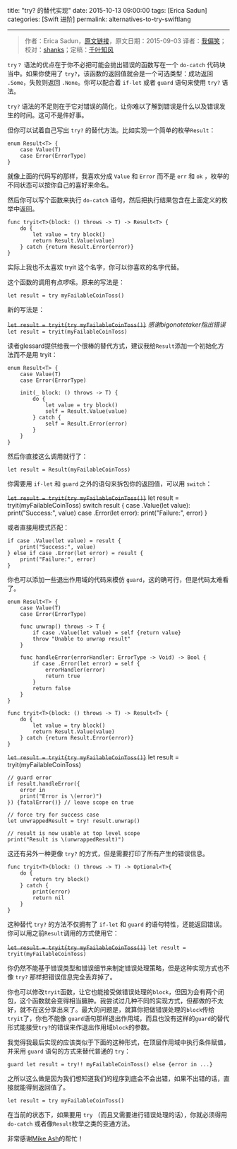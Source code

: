 title: "try? 的替代实现"
date: 2015-10-13 09:00:00
tags: [Erica Sadun]
categories: [Swift 进阶]
permalink: alternatives-to-try-swiftlang

---
> 作者：Erica Sadun，[原文链接](http://ericasadun.com/2015/09/03/alternatives-to-try-swiftlang/)，原文日期：2015-09-03
> 译者：[我偏笑](http://blog.csdn.net/nsnirvana)；校对：[shanks](http://codebuild.me/)；定稿：[千叶知风](http://weibo.com/xiaoxxiao)
  








`try？` 语法的优点在于你不必把可能会抛出错误的函数写在一个 `do-catch` 代码块当中。如果你使用了 `try?`，该函数的返回值就会是一个可选类型：成功返回 `.Some`，失败则返回 `.None`。你可以配合着 `if-let` 或者 `guard` 语句来使用 `try?` 语法。
<!--more-->
`try?` 语法的不足则在于它对错误的简化，让你难以了解到错误是什么以及错误发生的时间。这可不是件好事。

但你可以试着自己写出 `try?` 的替代方法。比如实现一个简单的枚举`Result`：

    enum Result<T> {
        case Value(T)
        case Error(ErrorType)
    }

就像上面的代码写的那样，我喜欢分成 `Value` 和 `Error` 而不是 `err` 和 `ok` ，枚举的不同状态可以按你自己的喜好来命名。

然后你可以写个函数来执行 `do-catch` 语句，然后把执行结果包含在上面定义的枚举中返回。

	func tryit<T>(block: () throws -> T) -> Result<T> {
    	do {
        	let value = try block()
        	return Result.Value(value)
    	} catch {return Result.Error(error)}
	}

实际上我也不太喜欢 tryit 这个名字，你可以你喜欢的名字代替。

这个函数的调用有点啰嗦。原来的写法是：

	let result = try myFailableCoinToss()

新的写法是：

~~`let result = tryit{try myFailableCoinToss()}`~~ *感谢bigonotetaker指出错误*
`let result = tryit(myFailableCoinToss)`

读者glessard提供给我一个很棒的替代方式，建议我给`Result`添加一个初始化方法而不是用 tryit：

	enum Result<T> {
    	case Value(T)
    	case Error(ErrorType)
    
    	init(_ block: () throws -> T) {
        	do {
            	let value = try block()
            	self = Result.Value(value)
        	} catch {
            	self = Result.Error(error)
        	}
    	}
	}

然后你直接这么调用就行了：

	let result = Result(myFailableCoinToss)

你需要用 `if-let` 和 `guard` 之外的语句来拆包你的返回值，可以用 `switch`：

~~`let result = tryit{try myFailableCoinToss()}`~~
	let result = tryit(myFailableCoinToss)
	switch result {
	case .Value(let value): print("Success:", value)
	case .Error(let error): print("Failure:", error)
	}

或者直接用模式匹配：

	if case .Value(let value) = result {
    	print("Success:", value)
	} else if case .Error(let error) = result {
    	print("Failure:", error)
	}

你也可以添加一些退出作用域的代码来模仿 `guard`，这的确可行，但是代码太难看了。

	enum Result<T> {
    	case Value(T)
    	case Error(ErrorType)
    
    	func unwrap() throws -> T {
        	if case .Value(let value) = self {return value}
        	throw "Unable to unwrap result"
    	}
    
    	func handleError(errorHandler: ErrorType -> Void) -> Bool {
        	if case .Error(let error) = self {
            	errorHandler(error)
            	return true
        	}
        	return false
    	}
	}

	func tryit<T>(block: () throws -> T) -> Result<T> {
    	do {
        	let value = try block()
        	return Result.Value(value)
    	} catch {return Result.Error(error)}
	}
	
~~`let result = tryit{try myFailableCoinToss()}`~~
	let result = tryit(myFailableCoinToss)

	// guard error
	if result.handleError({
    	error in
    	print("Error is \(error)")
	}) {fatalError()} // leave scope on true

	// force try for success case
	let unwrappedResult = try! result.unwrap()

	// result is now usable at top level scope
	print("Result is \(unwrappedResult)")

这还有另外一种更像 `try?` 的方式，但是需要打印了所有产生的错误信息。

	func tryit<T>(block: () throws -> T) -> Optional<T>{
    	do {
        	return try block()
    	} catch {
        	print(error)
        	return nil
    	}
	}

这种替代 `try?` 的方法不仅拥有了 `if-let` 和 `guard` 的语句特性，还能返回错误。你可以用之前`Result`调用的方式使用它：

~~`let result = tryit{try myFailableCoinToss()}`~~
`let result = tryit(myFailableCoinToss)`

你仍然不能基于错误类型和错误细节来制定错误处理策略，但是这种实现方式也不像 `try?` 那样把错误信息完全丢弃掉了。

你也可以修改`tryit`函数，让它也能接受做错误处理的`block`，但因为会有两个闭包，这个函数就会变得相当臃肿。我尝试过几种不同的实现方式，但都做的不太好，就不在这分享出来了。最大的问题是，就算你把做错误处理的`block`传给`tryit`了，你也不能像 `guard`语句那样退出作用域，而且也没有这样的`guard`的替代形式能接受`try?`的错误来作退出作用域`block`的参数。

我觉得我最后实现的应该类似于下面的这种形式，在顶层作用域中执行条件赋值，并采用  `guard` 语句的方式来替代普通的 `try`：

	guard let result = try!! myFailableCoinToss() else {error in ...}

之所以这么做是因为我们想知道我们的程序到底会不会出错，如果不出错的话，直接就能得到返回值了。

	let result = try myFailableCoinToss()

在当前的状态下，如果要用 `try` （而且又需要进行错误处理的话），你就必须得用 `do-catch` 或者像`Result`枚举之类的变通方法。

非常感谢[Mike Ash](http://mikeash.com/)的帮忙！